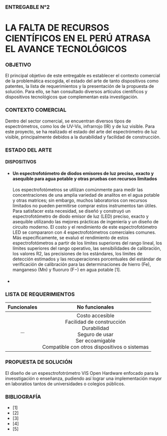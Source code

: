 ### ENTREGABLE N°2
# LA FALTA DE RECURSOS CIENTÍFICOS EN EL PERÚ ATRASA EL AVANCE TECNOLÓGICOS

### OBJETIVO 

El principal objetivo de este entregable es establecer el contexto comercial de la problemática escogida, el estado del arte de tanto dispositivos como patentes, la lista de requerimientos y la presentación de la propuesta de solución. Para ello, se han consultado diversos artículos científicos y dispositivos tecnológicos que complementan esta investigación. 

### CONTEXTO COMERCIAL

Dentro del sector comercial, se encuentran diversos tipos de espectrómetros, como los de UV-Vis, infrarrojo (IR) y de luz visible. Para este proyecto, se ha realizado el estado del arte del espectrómetro de luz visible, principalmente debidos a la durabilidad y facilidad de construcción. 

### ESTADO DEL ARTE

#### DISPOSITIVOS
- #### Un espectrofotómetro de diodos emisores de luz preciso, exacto y asequible para agua potable y otras pruebas con recursos limitados
  Los espectrofotómetros se utilizan comúnmente para medir las concentraciones de una amplia variedad de analitos en el agua potable y otras matrices; sin embargo, muchos laboratorios con recursos limitados no pueden permitirse comprar estos instrumentos tan útiles. Para satisfacer esta necesidad, se diseñó y construyó un espectrofotómetro de diodo emisor de luz (LED) preciso, exacto y asequible utilizando las mejores prácticas de ingeniería y un diseño de circuito moderno. El costo y el rendimiento de este espectrofotómetro LED se compararon con 4 espectrofotómetros comerciales comunes. Más específicamente, se evaluó el rendimiento de estos espectrofotómetros a partir de los límites superiores del rango lineal, los límites superiores del rango operativo, las sensibilidades de calibración, los valores R2, las precisiones de los estándares, los límites de detección estimados y las recuperaciones porcentuales del estándar de verificación de calibración para las determinaciones de hierro (Fe), manganeso (Mn) y fluoruro (F−) en agua potable [1].

- #### 


### LISTA DE REQUERIMIENTOS 

| **Funcionales**   | **No funcionales**   |
|:--------------:|:--------------:|
| ...  | Costo accesible <br> Facilidad de construcción <br> Durabilidad <br> Seguro de usar <br> Ser ecoamigable <br> Compatible con otros dispositivos o sistemas|


### PROPUESTA DE SOLUCIÓN 
El diseño de un espesctrofotrómetro VIS  Open Hardware enfocado para la invesstigación o enseñanza, pudiendo así lograr una implementación mayor en laboratios tantos de universidades o colegios públicos. 
### BIBLIOGRAFÍA 
- [1]
- [2]
- [3]
- [4]
- [5]




